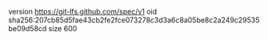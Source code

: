 version https://git-lfs.github.com/spec/v1
oid sha256:207cb85d5fae43cb2fe2fce073278c3d3a6c8a05be8c2a249c29535be09d58cd
size 600

